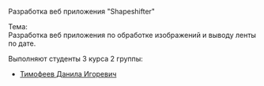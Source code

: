 Разработка веб приложения "Shapeshifter"

Тема:<br/>
Разработка веб приложения по обработке изображений и выводу ленты по дате.

Выполняют студенты 3 курса 2 группы:
* [Тимофеев Данила Игоревич](https://github.com/maximcherd)
